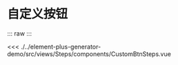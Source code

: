 <script setup>
import CustomBtnSteps from './../../../element-plus-generator-demo/src/views/Steps/components/CustomBtnSteps.vue'
</script>

# 自定义按钮

<div class="code">

::: raw
<CustomBtnSteps/>
:::

<<< ./../element-plus-generator-demo/src/views/Steps/components/CustomBtnSteps.vue

</div>